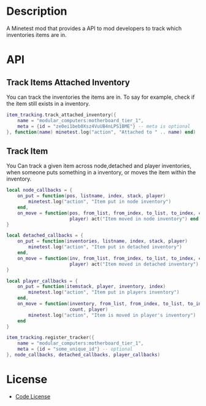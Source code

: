 # Description

A Minetest mod that provides a API to mod developers to track which inventories
items are in.

# API

## Track Items Attached Inventory

You can track the inventories the items are in. To say for example, check if the
item still exists in a inventory.

```lua
item_tracking.track_attached_inventory({
    name = "modular_computers:motherboard_tier_1",
    meta = {id = "ze0ei1beb0Xsz4VuUB4nLPS1BME"} -- meta is optional
}, function(name) minetest.log("action", "Attached to " .. name) end)
```

## Track Item

You Can track a given item across node,detached and player inventories, when
someone puts something in a inventory, or moves the item within the inventory.

```lua
local node_callbacks = {
    on_put = function(pos, listname, index, stack, player)
        minetest.log("action", "Item put in node inventory")
    end,
    on_move = function(pos, from_list, from_index, to_list, to_index, count,
                       player) act("Item moved in node inventory") end
}

local detached_callbacks = {
    on_put = function(inventories, listname, index, stack, player)
        minetest.log("action", "Item put in detached inventory")
    end,
    on_move = function(inv, from_list, from_index, to_list, to_index, count,
                       player) act("Item moved in detached inventory") end
}

local player_callbacks = {
    on_put = function(itemstack, player, inventory, index)
        minetest.log("action", "Item put in players inventory")
    end,
    on_move = function(inventory, from_list, from_index, to_list, to_index,
                       count, player)
        minetest.log("action", "Item is moved in player's inventory")
    end
}

item_tracking.register_tracker({
    name = "modular_computers:motherboard_tier_1",
    meta = {id = "some_unique_id"} -- optional
}, node_callbacks, detached_callbacks, player_callbacks)
```

# License

- [Code License](LICENSE)
